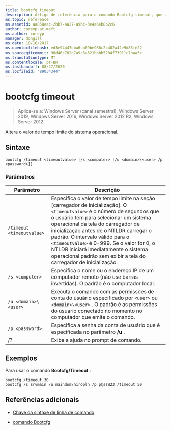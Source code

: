 ```yaml
---
title: bootcfg timeout
description: Artigo de referência para o comando Bootcfg timeout, que altera o valor de tempo limite do sistema operacional.
ms.topic: reference
ms.assetid: aa858eac-2bb7-4a27-a9bc-3e4a6eb8b2c6
author: coreyp-at-msft
ms.author: coreyp
manager: dongill
ms.date: 10/16/2017
ms.openlocfilehash: ed3e94447dba6cb09be986c2c482a42e9d83fe22
ms.sourcegitcommit: 96d46c702e7a9c3a321bbbb5284f73911c7baa3c
ms.translationtype: MT
ms.contentlocale: pt-BR
ms.lasthandoff: 08/27/2020
ms.locfileid: "89034344"
---
```

# <a name="bootcfg-timeout"></a>bootcfg timeout

> Aplica-se a: Windows Server (canal semestral), Windows Server 2019, Windows Server 2016, Windows Server 2012 R2, Windows Server 2012

Altera o valor de tempo limite do sistema operacional.

## <a name="syntax"></a>Sintaxe

```
bootcfg /timeout <timeoutvalue> [/s <computer> [/u <domain>\<user> /p <password>]]
```

### <a name="parameters"></a>Parâmetros

| Parâmetro | Descrição |
| --------- | ----------- |
| `/timeout <timeoutvalue>` | Especifica o valor de tempo limite na seção [carregador de inicialização]. O `<timeoutvalue>` é o número de segundos que o usuário tem para selecionar um sistema operacional da tela do carregador de inicialização antes de o NTLDR carregar o padrão. O intervalo válido para o `<timeoutvalue>` é 0-999. Se o valor for 0, o NTLDR iniciará imediatamente o sistema operacional padrão sem exibir a tela do carregador de inicialização. |
| `/s <computer>` | Especifica o nome ou o endereço IP de um computador remoto (não use barras invertidas). O padrão é o computador local. |
| `/u <domain>\<user>`  | Executa o comando com as permissões de conta do usuário especificado por `<user>` ou `<domain>\<user>` . O padrão é as permissões do usuário conectado no momento no computador que emite o comando. |
| `/p <password>` | Especifica a senha da conta de usuário que é especificada no parâmetro **/u** . |
| /? | Exibe a ajuda no prompt de comando. |

## <a name="examples"></a>Exemplos

Para usar o comando **Bootcfg/Timeout** :

```
bootcfg /timeout 30
bootcfg /s srvmain /u maindom\hiropln /p p@ssW23 /timeout 50
```

## <a name="additional-references"></a>Referências adicionais

- [Chave da sintaxe de linha de comando](command-line-syntax-key.md)

- [comando Bootcfg](bootcfg.md)
